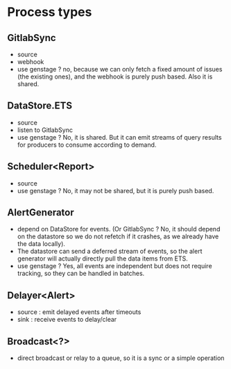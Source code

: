 # Process types

## GitlabSync   
- source
- webhook
- use genstage ? no, because we can only fetch a fixed amount of issues (the
  existing ones), and the webhook is purely push based. Also it is shared.

## DataStore.ETS<Issue>
- source
- listen to GitlabSync
- use genstage ? No, it is shared. But it can emit streams of query results for
  producers to consume according to demand.

## Scheduler<Report<Issue>>
- source
- use genstage ? No, it may not be shared, but it is purely push based.

## AlertGenerator<Issue>
- depend on DataStore for events. (Or GitlabSync ? No, it should depend on the
  datastore so we do not refetch if it crashes, as we already have the data
  locally).
- The datastore can send a deferred stream of events, so the alert generator
  will actually directly pull the data items from ETS.
- use genstage ? Yes, all events are independent but does not require tracking,
  so they can be handled in batches.

## Delayer<Alert<Issue>>
- source : emit delayed events after timeouts
- sink : receive events to delay/clear

## Broadcast<?>
- direct broadcast or relay to a queue, so it is a sync or a simple operation